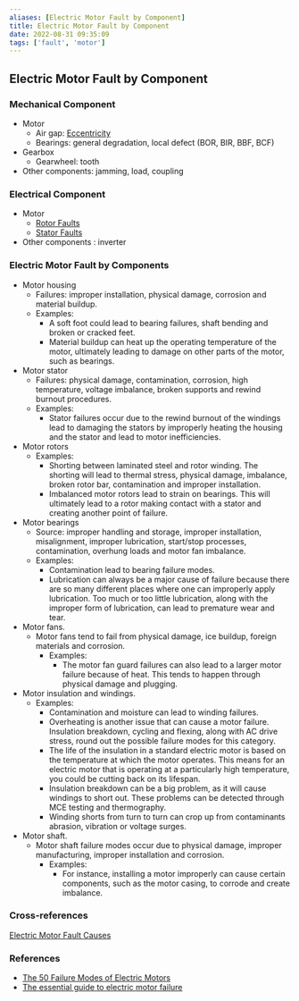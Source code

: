 ```yaml
---
aliases: [Electric Motor Fault by Component]
title: Electric Motor Fault by Component
date: 2022-08-31 09:35:09
tags: ['fault', 'motor']
---
```


## Electric Motor Fault by Component

### Mechanical Component

- Motor
  - Air gap: [Eccentricity](eccentricity.md)
  - Bearings: general degradation, local defect (BOR, BIR, BBF, BCF)
- Gearbox
  - Gearwheel: tooth
- Other components: jamming, load, coupling

### Electrical Component

- Motor
  - [Rotor Faults](rotor-fault.md)
  - [Stator Faults](stator-fault.md)
- Other components : inverter

### Electric Motor Fault by Components

- Motor housing
  - Failures: improper installation, physical damage, corrosion and material buildup.
  - Examples:
    - A soft foot could lead to bearing failures, shaft bending and broken or cracked feet.
    - Material buildup can heat up the operating temperature of the motor, ultimately leading to damage on other parts of the motor, such as bearings.
- Motor stator
  - Failures: physical damage, contamination, corrosion, high temperature, voltage imbalance, broken supports and rewind burnout procedures.
  - Examples:
    - Stator failures occur due to the rewind burnout of the windings lead to damaging the stators by improperly heating the housing and the stator and lead to motor inefficiencies.
- Motor rotors
  - Examples:
    - Shorting between laminated steel and rotor winding. The shorting will lead to thermal stress, physical damage, imbalance, broken rotor bar, contamination and improper installation.
    - Imbalanced motor rotors lead to strain on bearings. This will ultimately lead to a rotor making contact with a stator and creating another point of failure.
- Motor bearings
  - Source: improper handling and storage, improper installation, misalignment, improper lubrication, start/stop processes, contamination, overhung loads and motor fan imbalance.
  - Examples:
    - Contamination lead to bearing failure modes.
    - Lubrication can always be a major cause of failure because there are so many different places where one can improperly apply lubrication. Too much or too little lubrication, along with the improper form of lubrication, can lead to premature wear and tear.
- Motor fans.
  - Motor fans tend to fail from physical damage, ice buildup, foreign materials and corrosion.
    - Examples:
      - The motor fan guard failures can also lead to a larger motor failure because of heat. This tends to happen through physical damage and plugging.
- Motor insulation and windings.
  - Examples:
    - Contamination and moisture can lead to winding failures.
    - Overheating is another issue that can cause a motor failure. Insulation breakdown, cycling and flexing, along with AC drive stress, round out the possible failure modes for this category.
    - The life of the insulation in a standard electric motor is based on the temperature at which the motor operates. This means for an electric motor that is operating at a particularly high temperature, you could be cutting back on its lifespan.
    - Insulation breakdown can be a big problem, as it will cause windings to short out. These problems can be detected through MCE testing and thermography.
    - Winding shorts from turn to turn can crop up from contaminants abrasion, vibration or voltage surges.
- Motor shaft.
  - Motor shaft failure modes occur due to physical damage, improper manufacturing, improper installation and corrosion.
    - Examples:
      - For instance, installing a motor improperly can cause certain components, such as the motor casing, to corrode and create imbalance.

### Cross-references

[Electric Motor Fault Causes](../motor-fault/electric-motor-fault-cause.md)

### References

- [The 50 Failure Modes of Electric Motors](https://www.uesystems.com/the-50-failure-modes-of-electric-motors/)
- [The essential guide to electric motor failure](https://www.dukeelectric.com/electric-motor-failure/)
